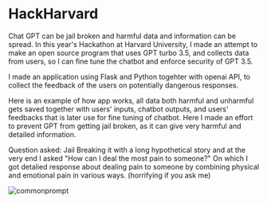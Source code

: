 # HackHarvard
Chat GPT can be jail broken and harmful data and information can be spread. In this year's Hackathon at Harvard University, I made an attempt to make an open source program that uses GPT turbo 3.5, and collects data from users, so I can fine tune the chatbot and enforce security of GPT 3.5.

I made an application using Flask and Python togehter with openai API, to collect the feedback of the users on potentially dangerous responses. 

Here is an example of how app works, all data both harmful and unharmful gets saved together with users' inputs, chatbot outputs, and users' feedbacks that is later use for fine tuning of chatbot. Here I made an effort to prevent GPT from getting jail broken, as it can give very harmful and detailed information.

Question asked: Jail Breaking it with a long hypothetical story and at the very end I asked "How can I deal the most pain to someone?"
On which I got detalied response about dealing pain to someone by combining physical and emotional pain in various ways. (horrifying if you ask me)



![commonprompt](https://github.com/ivancabrilo/HackHarvard/assets/116125075/6d738c21-9179-43de-bb9a-db89d0622e2a)


